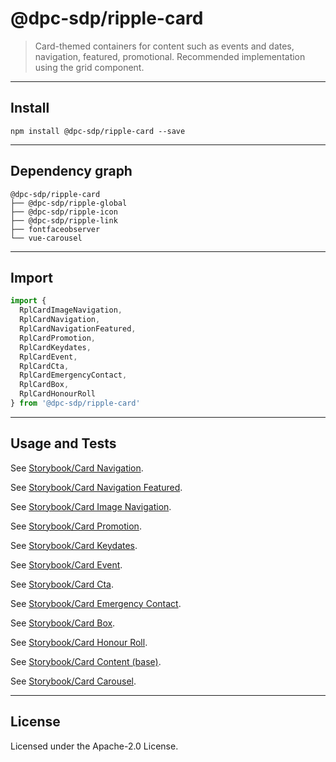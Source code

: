 # @dpc-sdp/ripple-card

> Card-themed containers for content such as events and dates, navigation,
featured, promotional. Recommended implementation using the grid component.

--------------------------------------------------------------------------------

## Install

```shell
npm install @dpc-sdp/ripple-card --save
```

--------------------------------------------------------------------------------

## Dependency graph

```shell
@dpc-sdp/ripple-card
├── @dpc-sdp/ripple-global
├── @dpc-sdp/ripple-icon
├── @dpc-sdp/ripple-link
├── fontfaceobserver
└── vue-carousel
```

--------------------------------------------------------------------------------

## Import

```js
import {
  RplCardImageNavigation,
  RplCardNavigation,
  RplCardNavigationFeatured,
  RplCardPromotion,
  RplCardKeydates,
  RplCardEvent,
  RplCardCta,
  RplCardEmergencyContact,
  RplCardBox,
  RplCardHonourRoll
} from '@dpc-sdp/ripple-card'
```

--------------------------------------------------------------------------------

## Usage and Tests

See [Storybook/Card Navigation](https://ripple.sdp.vic.gov.au/?selectedKind=Molecules/Card&selectedStory=Card%20Navigation).

See [Storybook/Card Navigation Featured](https://ripple.sdp.vic.gov.au/?selectedKind=Molecules/Card&selectedStory=Card%20Navigation%20Featured).

See [Storybook/Card Image Navigation](https://ripple.sdp.vic.gov.au/?selectedKind=Molecules/Card&selectedStory=Card%20Image%20Navigation).

See [Storybook/Card Promotion](https://ripple.sdp.vic.gov.au/?selectedKind=Molecules/Card&selectedStory=Card%20Promotion).

See [Storybook/Card Keydates](https://ripple.sdp.vic.gov.au/?selectedKind=Molecules/Card&selectedStory=Card%20Keydates).

See [Storybook/Card Event](https://ripple.sdp.vic.gov.au/?selectedKind=Molecules/Card&selectedStory=Card%20Event).

See [Storybook/Card Cta](https://ripple.sdp.vic.gov.au/?selectedKind=Molecules/Card&selectedStory=Card%20Cta).

See [Storybook/Card Emergency Contact](https://ripple.sdp.vic.gov.au/?selectedKind=Molecules/Card&selectedStory=Card%20Emergency%20Contact).

See [Storybook/Card Box](https://ripple.sdp.vic.gov.au/?selectedKind=Molecules/Card&selectedStory=Card%20Box).

See [Storybook/Card Honour Roll](https://ripple.sdp.vic.gov.au/?selectedKind=Molecules/Card&selectedStory=Card%20Honour%20Roll).

See [Storybook/Card Content (base)](https://ripple.sdp.vic.gov.au/?selectedKind=Molecules/Card&selectedStory=Card%20Content%20(base)).

See [Storybook/Card Carousel](https://ripple.sdp.vic.gov.au/?selectedKind=Molecules/Card&selectedStory=Card%20Carousel).

--------------------------------------------------------------------------------

## License

Licensed under the Apache-2.0 License.
